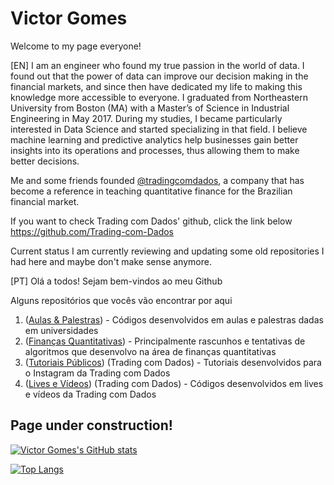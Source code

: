 # Victor Gomes

Welcome to my page everyone!

[EN]
I am an engineer who found my true passion in the world of data. I found out that the power of data can improve our decision making in the financial markets, and since then have dedicated my life to making this knowledge more accessible to everyone.
I graduated from Northeastern University from Boston (MA) with a Master’s of Science in Industrial Engineering in May 2017. During my studies, I became particularly interested in Data Science and started specializing in that field. I believe machine learning and predictive analytics help businesses gain better insights into its operations and processes, thus allowing them to make better decisions.

Me and some friends founded [@tradingcomdados](https://www.tradingcomdados.com), a company that has become a reference in teaching quantitative finance for the Brazilian financial market.

If you want to check Trading com Dados' github, click the link below
https://github.com/Trading-com-Dados

Current status
I am currently reviewing and updating some old repositories I had here and maybe don't make sense anymore.

[PT]
Olá a todos! Sejam bem-vindos ao meu Github

Alguns repositórios que vocês vão encontrar por aqui

1. ([Aulas & Palestras](https://github.com/victorncg/aulas_palestras)) -  Códigos desenvolvidos em aulas e palestras dadas em universidades
2. ([Finanças Quantitativas](https://github.com/victorncg/financas_quantitativas)) - Principalmente rascunhos e tentativas de algoritmos que desenvolvo na área de finanças quantitativas
3. ([Tutoriais Públicos](https://github.com/Trading-com-Dados/tutoriais_publicos)) (Trading com Dados) - Tutoriais desenvolvidos para o Instagram da Trading com Dados
4. ([Lives e Vídeos](https://github.com/Trading-com-Dados/codigos_videos)) (Trading com Dados) - Códigos desenvolvidos em lives e vídeos da Trading com Dados


## Page under construction!



[![Victor Gomes's GitHub stats](https://github-readme-stats.vercel.app/api?username=victorncg&count_private=true&show_icons=true&theme=algolia)](https://github.com/victorncg/github-readme-stats)

[![Top Langs](https://github-readme-stats.vercel.app/api/top-langs/?username=victorncg&layout=compact&theme=algolia)](https://github.com/victorncg/github-readme-stats)
